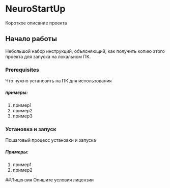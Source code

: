 
# **NeuroStartUp**
Короткое описание проекта

## **Начало работы**
Небольшой набор инструкций, объясняющий, как получить копию этого проекта для запуска на локальном ПК.

### **Prerequisites**
Что нужно установить на ПК для использования

##### примеры:
1. пример1
1. пример2
1. пример3

### **Установка и запуск**
Пошаговый процесс установки и запуска

##### Примеры:
1. пример1
1. пример2

##Лицензия
Опишите условия лицензии

